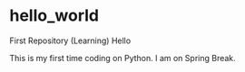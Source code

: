 # hello_world
First Repository (Learning)
Hello

This is my first time coding on Python.
I am on Spring Break.
